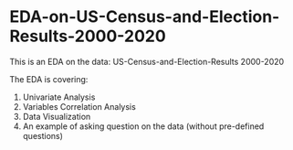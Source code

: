 # EDA-on-US-Census-and-Election-Results-2000-2020

This is an EDA on the data: US-Census-and-Election-Results 2000-2020

The EDA is covering:
  1. Univariate Analysis
  2. Variables Correlation Analysis
  3. Data Visualization
  4. An example of asking question on the data (without pre-defined questions)
